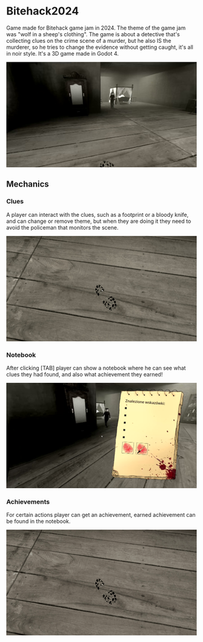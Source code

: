 # Bitehack2024
Game made for Bitehack game jam in 2024. The theme of the game jam was "wolf in a sheep's clothing". The game is about a detective that's collecting clues on the crime scene of a murder, but he also IS the murderer, so he tries to change the evidence without getting caught, it's all in noir style. It's a 3D game made in Godot 4.

![Screenshot for the game](https://github.com/Zofia-Szybalska/Bitehack2024/blob/main/ForReadMe/Main.jpg?raw=true)

## Mechanics

### Clues
A player can interact with the clues, such as a footprint or a bloody knife, and can change or remove theme, but when they are doing it they need to avoid the policeman that monitors the scene.

![Screenshot of a footprint](https://github.com/Zofia-Szybalska/Bitehack2024/blob/main/ForReadMe/Footprint.jpg?raw=true)

### Notebook
After clicking [TAB] player can show a notebook where he can see what clues they had found, and also what achievement they earned!

![Screenshot pf a notebook](https://github.com/Zofia-Szybalska/Bitehack2024/blob/main/ForReadMe/Notebook.jpg?raw=true)

### Achievements
For certain actions player can get an achievement, earned achievement can be found in the notebook.

![Gif of getting an achievement](https://github.com/Zofia-Szybalska/Bitehack2024/blob/main/ForReadMe/Achievement.gif?raw=true)
